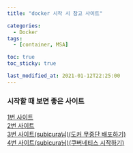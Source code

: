 ```yaml
---
title: "docker 시작 시 참고 사이트"

categories:
  - Docker
tags:
  - [container, MSA]

toc: true
toc_sticky: true

last_modified_at: 2021-01-12T22:25:00
---
```


### 시작할 때 보면 좋은 사이트

[1번 사이트](https://www.44bits.io/ko/post/easy-deploy-with-docker)  
[2번 사이트](https://www.44bits.io/ko/post/almost-perfect-development-environment-with-docker-and-docker-compose)  
[3번 사이트(subicura님)(도커 무중단 배포하기)](https://subicura.com/2016/06/07/zero-downtime-docker-deployment.html)  
[4번 사이트(subicura님)(쿠버네티스 시작하기)](https://subicura.com/2019/05/19/kubernetes-basic-1.html)
